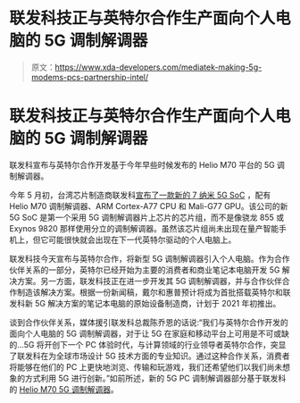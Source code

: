 # 联发科技正与英特尔合作生产面向个人电脑的 5G 调制解调器

> 原文：<https://www.xda-developers.com/mediatek-making-5g-modems-pcs-partnership-intel/>

# 联发科技正与英特尔合作生产面向个人电脑的 5G 调制解调器

联发科宣布与英特尔合作开发基于今年早些时候发布的 Helio M70 平台的 5G 调制解调器。

今年 5 月初，台湾芯片制造商联发科[宣布了一款新的 7 纳米 5G SoC](https://www.xda-developers.com/mediatek-7nm-5g-soc-helio-m70/) ，配有 Helio M70 调制解调器、ARM Cortex-A77 CPU 和 Mali-G77 GPU。该公司的新 5G SoC 是第一个采用 5G 调制解调器片上芯片的芯片组，而不是像骁龙 855 或 Exynos 9820 那样使用分立的调制解调器。虽然该芯片组尚未出现在量产智能手机上，但它可能很快就会出现在下一代英特尔驱动的个人电脑上。

联发科技今天宣布与英特尔合作，将新型 5G 调制解调器引入个人电脑。作为合作伙伴关系的一部分，英特尔已经开始为主要的消费者和商业笔记本电脑开发 5G 解决方案。另一方面，联发科技正在进一步开发其 5G 调制解调器，并与合作伙伴合作制造该解决方案。根据一份新闻稿，戴尔和惠普预计将成为首批搭载英特尔和联发科新 5G 解决方案的笔记本电脑的原始设备制造商，计划于 2021 年初推出。

谈到合作伙伴关系，媒体援引联发科总裁陈乔恩的话说:“我们与英特尔合作开发的面向个人电脑的 5G 调制解调器，对于让 5G 在家庭和移动平台上可用是不可或缺的...5G 将开创下一个 PC 体验时代，与计算领域的行业领导者英特尔合作，突显了联发科在为全球市场设计 5G 技术方面的专业知识。通过这种合作关系，消费者将能够在他们的 PC 上更快地浏览、传输和玩游戏，我们还希望他们以我们尚未想象的方式利用 5G 进行创新。”如前所述，新的 5G PC 调制解调器部分基于联发科的 [Helio M70 5G 调制解调器](https://i.mediatek.com/mediatek-5g)。